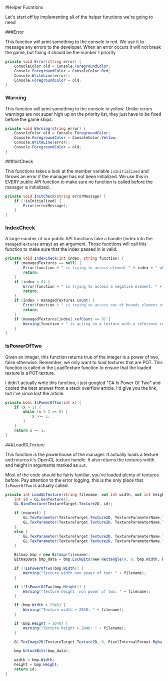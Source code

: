 #Helper Fucntions

Let's start off by implementing all of the helper functions we're going to need

###Error

This function will print something to the console in red. We use it to message any errors to the developer. When an error occurs it will not break the game, but fixing it should be the number 1 priority

```cs
private void Error(string error) {
    ConsoleColor old = Console.ForegroundColor;
    Console.ForegroundColor = ConsoleColor.Red;
    Console.WriteLine(error);
    Console.ForegroundColor = old;
}
```

### Warning

This function will print something to the console in yellow. Unlike errors warnings are not super high up on the priority list, they just have to be fixed before the game ships.

```cs
private void Warning(string error) {
    ConsoleColor old = Console.ForegroundColor;
    Console.ForegroundColor = ConsoleColor.Yellow;
    Console.WriteLine(error);
    Console.ForegroundColor = old;
}
```

###InitCheck

This functions takes a look at the member variable ```isInitialized``` and throws an error if the manager has not been initialized. We use this in EVERY public API function to make sure no function is called before the manager is initialized.

```cs
private void InitCheck(string errorMessage) {
    if (!isInitialized) {
        Error(errorMessage);
    }
}
```

### IndexCheck

A large number of our public API functions take a handle (index into the ```managedTextures``` array) as an argument. Those functions will call this function to make sure that the index passed in is valid.

```cs
private void IndexCheck(int index, string function) {
    if (managedTextures == null) {
        Error(function + " is trying to access element " + index + " when managedTextures is null");
        return;
    }
    if (index < 0) {
        Error(function + " is trying to access a negative element: " + index);
        return;
    }
    if (index > managedTextures.Count) {
        Error(function + " is trying to access out of bounds element at: " + index + ", bounds size: " + managedTextures.Count);
        return;
    }
    if (managedTextures[index].refCount <= 0) {
        Warning(function + " is acting on a texture with a reference count of: " + managedTextures[index].refCount);
    }
}
```

### IsPowerOfTwo

Given an integer, this function returns true of the integer is a power of two, false otherwise. Remember, we only want to load textures that are POT. This function is called in the LoadTexture function to ensure that the loaded texture is a POT texture.

I didn't actually write this function, i just googled "C# Is Power Of Two" and copied the best answer from a stack overflow article. I'd give you the link, but i've since lost the article.

```cs
private bool IsPowerOfTwo(int x) {
    if (x > 1) {
        while (x % 2 == 0) {
            x >>= 1;
        }
    }
    return x == 1;
}
```

###LoadGLTexture

This function is the powerhouse of the manager. It actually loads a texture and returns it's OpenGL texture handle. It also returns the textures width and height in arguments marked as ```out```.

Most of the code should be fairly familiar, you've loaded plenty of textures before. Pay attention to the error logging, this is the only place that ```IsPowerOfTwo``` is actually called.

```cs
private int LoadGLTexture(string filename, out int width, out int height, bool nearest) {
    int id = GL.GenTexture();
    GL.BindTexture(TextureTarget.Texture2D, id);

    if (nearest) {
        GL.TexParameter(TextureTarget.Texture2D, TextureParameterName.TextureMinFilter, (int)TextureMinFilter.Nearest);
        GL.TexParameter(TextureTarget.Texture2D, TextureParameterName.TextureMagFilter, (int)TextureMagFilter.Nearest);
    }
    else {
        GL.TexParameter(TextureTarget.Texture2D, TextureParameterName.TextureMinFilter, (int)TextureMinFilter.Linear);
        GL.TexParameter(TextureTarget.Texture2D, TextureParameterName.TextureMagFilter, (int)TextureMagFilter.Linear);
    }

    Bitmap bmp = new Bitmap(filename);
    BitmapData bmp_data = bmp.LockBits(new Rectangle(0, 0, bmp.Width, bmp.Height), ImageLockMode.ReadOnly, System.Drawing.Imaging.PixelFormat.Format32bppArgb);

    if (!IsPowerOfTwo(bmp.Width)) {
        Warning("Texture width non power of two: " + filename);
    }

    if (!IsPowerOfTwo(bmp.Height)) {
        Warning("Texture height  non power of two: " + filename);
    }

    if (bmp.Width > 2048) {
        Warning("Texture width > 2048: " + filename);
    }

    if (bmp.Height > 2048) {
        Warning("Texture height > 2048: " + filename);
    }

    GL.TexImage2D(TextureTarget.Texture2D, 0, PixelInternalFormat.Rgba, bmp_data.Width, bmp_data.Height, 0, OpenTK.Graphics.OpenGL.PixelFormat.Bgra, PixelType.Short, bmp_data.Scan0);

    bmp.UnlockBits(bmp_data);

    width = bmp.Width;
    height = bmp.Height;
    return id;
}
```